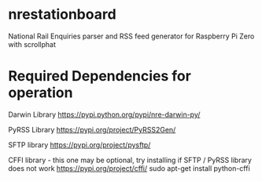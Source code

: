 # nrestationboard
National Rail Enquiries parser and RSS feed generator for Raspberry Pi Zero with scrollphat

# Required Dependencies for operation

Darwin Library
https://pypi.python.org/pypi/nre-darwin-py/

PyRSS Library
https://pypi.org/project/PyRSS2Gen/

SFTP library
https://pypi.org/project/pysftp/

CFFI library - this one may be optional, try installing if SFTP / PyRSS library does not work
https://pypi.org/project/cffi/
sudo apt-get install python-cffi



